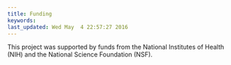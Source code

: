 ```yaml
---
title: Funding
keywords: 
last_updated: Wed May  4 22:57:27 2016
---
```


This project was supported by funds from the National Institutes of
Health (NIH) and the National Science Foundation (NSF).

